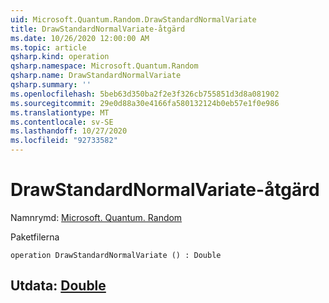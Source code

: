 ```yaml
---
uid: Microsoft.Quantum.Random.DrawStandardNormalVariate
title: DrawStandardNormalVariate-åtgärd
ms.date: 10/26/2020 12:00:00 AM
ms.topic: article
qsharp.kind: operation
qsharp.namespace: Microsoft.Quantum.Random
qsharp.name: DrawStandardNormalVariate
qsharp.summary: ''
ms.openlocfilehash: 5beb63d350ba2f2e3f326cb755851d3d8a081902
ms.sourcegitcommit: 29e0d88a30e4166fa580132124b0eb57e1f0e986
ms.translationtype: MT
ms.contentlocale: sv-SE
ms.lasthandoff: 10/27/2020
ms.locfileid: "92733582"
---
```

# <a name="drawstandardnormalvariate-operation"></a>DrawStandardNormalVariate-åtgärd

Namnrymd: [Microsoft. Quantum. Random](xref:Microsoft.Quantum.Random)

Paketfilerna [](https://nuget.org/packages/)




```qsharp
operation DrawStandardNormalVariate () : Double
```


## <a name="output--double"></a>Utdata: [Double](xref:microsoft.quantum.lang-ref.double)

